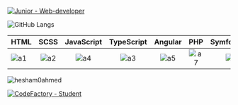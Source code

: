 [![Junior - Web-developer](https://img.shields.io/static/v1?label=Junior&message=Web-developer&color=yellow&style=for-the-badge&logo=javascript)](https://bit.ly/3sa3WoQ)
 
![GitHub Langs](https://github-readme-stats.vercel.app/api/top-langs/?username=hesham0ahmed&layout=compact&theme=theme) 



| HTML | SCSS | JavaScript | TypeScript | Angular | PHP | Symfony |
| :---         |     :---:      |     :---:     |     :---:    |     :---:      |     :---:     |          ---:|
|    ![a1](https://github.com/hesham0ahmed/hesham0ahmed/assets/133360711/a46d65a5-3d10-4bd9-82b8-dae3e17d34d5)    |    ![a2](https://github.com/hesham0ahmed/hesham0ahmed/assets/133360711/9b0ff351-2048-44bb-81b2-655489f282f4)      |     ![a4](https://github.com/hesham0ahmed/hesham0ahmed/assets/133360711/60ab2ef4-e68a-4809-8bf8-0cc0684872e5)    |     ![a3](https://github.com/hesham0ahmed/hesham0ahmed/assets/133360711/332df771-f65b-4c07-9d75-b509bf40f611)    |      ![a5](https://github.com/hesham0ahmed/hesham0ahmed/assets/133360711/8a1fe8ae-6ac8-42f1-ad33-8106d9936a1d)     |      ![a7](https://github.com/hesham0ahmed/hesham0ahmed/assets/133360711/c66ea539-87b8-4227-9523-0d238c274c2c)   |     ![a6](https://github.com/hesham0ahmed/hesham0ahmed/assets/133360711/184bd885-3a85-48c0-b183-15adf65d28a9)    |

  <img src="https://komarev.com/ghpvc/?username=hesham0ahmed&label=Profile%20views&color=0e75b6&style=flat" alt="hesham0ahmed" />

  [![CodeFactory - Student](https://img.shields.io/static/v1?label=Graduated&message=CodeFactory-Student&color=red&style=for-the-badge&logo=visual-studio)](https://codefactory.live) 


<!--
**hesham0ahmed/hesham0ahmed** is a ✨ _special_ ✨ repository because its `README.md` (this file) appears on your GitHub profile.

Here are some ideas to get you started:

- 🔭 I’m currently working on ...
- 🌱 I’m currently learning ...
- 👯 I’m looking to collaborate on ...
- 🤔 I’m looking for help with ...
- 💬 Ask me about ...
- 📫 How to reach me: ...
- 😄 Pronouns: ...
- ⚡ Fun fact: ...
-->
